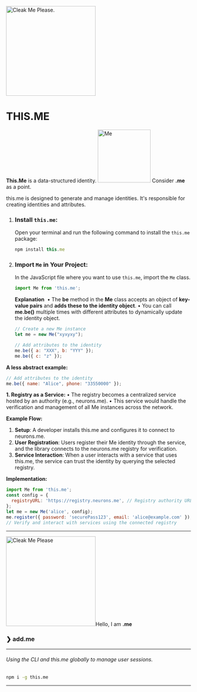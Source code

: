 <img src="https://suign.github.io/assets/imgs/Cleaker-removebg-preview.png" alt="Cleak Me Please." width="244">

# THIS.ME  
**This.Me** is a data-structured identity.
<img src="https://suign.github.io/assets/imgs/point.png" alt="Me" width="144"> Consider **.me** as a point.

this.me is designed to generate and manage identities. It's responsible for creating identities and attributes.

1. ### **Install `this.me`:**
   Open your terminal and run the following command to install the `this.me` package:
   ```js
   npm install this.me
   ```
   
2. ### **Import `Me` in Your Project:**
   In the JavaScript file where you want to use `this.me`, import the `Me` class.
   ```js
   import Me from 'this.me';
   ```
   
   **Explanation**
   ​	•	The **be** method in the **Me** class accepts an object of **key-value pairs** and **adds these to the identity object**.
   ​	•	You can call **me.be()** multiple times with different attributes to dynamically update the identity object.
   
   ```javascript
   // Create a new Me instance
   let me = new Me("xyxyxy");
   
   // Add attributes to the identity
   me.be({ a: "XXX", b: "YYY" });
   me.be({ c: "z" });
   ```

**A less abstract example:**

```js
// Add attributes to the identity
me.be({ name: "Alice", phone: "33550000" });
```

**1. Registry as a Service:**
• The registry becomes a centralized service hosted by an authority (e.g., neurons.me).
• This service would handle the verification and management of all Me instances across the network.

**Example Flow:**
1. **Setup**: A developer installs this.me and configures it to connect to neurons.me.
2. **User Registration**: Users register their Me identity through the service, and the library connects to the neurons.me registry for verification.
3. **Service Interaction**: When a user interacts with a service that uses this.me, the service can trust the identity by querying the selected registry.

**Implementation:**
```js
import Me from 'this.me';
const config = {
  registryURL: 'https://registry.neurons.me', // Registry authority URL
};
let me = new Me('alice', config);
me.register({ password: 'securePass123', email: 'alice@example.com' });
// Verify and interact with services using the connected registry
```

--------
<img src="https://suign.github.io/assets/imgs/monads.png" alt="Cleak Me Please" width="244">Hello, I am **.me**
### ❯ add.me 
----

###### Using the CLI and this.me globally to manage user sessions.
```bash
npm i -g this.me
```
----------


